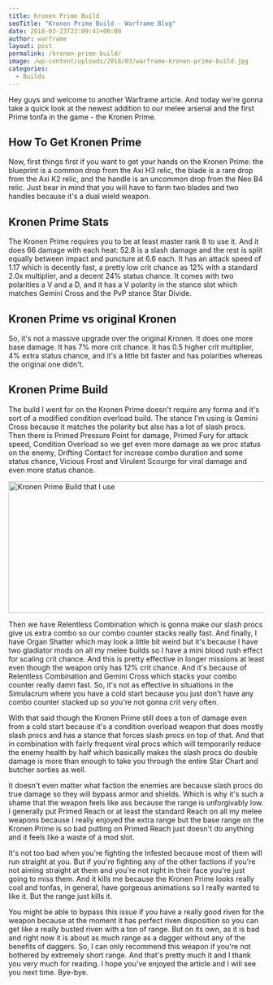 ```yaml
---
title: Kronen Prime Build
seoTitle: "Kronen Prime Build - Warframe Blog"
date: 2018-03-23T22:09:41+00:00
author: warframe
layout: post
permalink: /kronen-prime-build/
image: /wp-content/uploads/2018/03/warframe-kronen-prime-build.jpg
categories:
  - Builds
---
```

Hey guys and welcome to another Warframe article. And today we're gonna take a quick look at the newest addition to our melee arsenal and the first Prime tonfa in the game - the Kronen Prime.<!--more-->

## How To Get Kronen Prime

Now, first things first if you want to get your hands on the Kronen Prime: the blueprint is a common drop from the Axi H3 relic, the blade is a rare drop from the Axi K2 relic, and the handle is an uncommon drop from the Neo B4 relic. Just bear in mind that you will have to farm two blades and two handles because it's a dual wield weapon.

## Kronen Prime Stats

The Kronen Prime requires you to be at least master rank 8 to use it. And it does 66 damage with each heat: 52.8 is a slash damage and the rest is split equally between impact and puncture at 6.6 each. It has an attack speed of 1.17 which is decently fast, a pretty low crit chance as 12% with a standard 2.0x multiplier, and a decent 24% status chance. It comes with two polarities a V and a D, and it has a V polarity in the stance slot which matches Gemini Cross and the PvP stance Star Divide.

## Kronen Prime vs original Kronen

So, it's not a massive upgrade over the original Kronen. It does one more base damage. It has 7% more crit chance. It has 0.5 higher crit multiplier, 4% extra status chance, and it's a little bit faster and has polarities whereas the original one didn't.

## Kronen Prime Build

The build I went for on the Kronen Prime doesn't require any forma and it's sort of a modified condition overload build. The stance I'm using is Gemini Cross because it matches the polarity but also has a lot of slash procs. Then there is Primed Pressure Point for damage, Primed Fury for attack speed, Condition Overload so we get even more damage as we proc status on the enemy, Drifting Contact for increase combo duration and some status chance, Vicious Frost and Virulent Scourge for viral damage and even more status chance.

<img src="https://warframeblog.com/wp-content/uploads/2018/03/kronen-prime-build-1024x354.png" title="Warframe Kronen Prime Build" alt="Kronen Prime Build that I use" width="750" height="259" class="alignnone size-large wp-image-1167" srcset="https://warframeblog.com/wp-content/uploads/2018/03/kronen-prime-build-1024x354.png 1024w, https://warframeblog.com/wp-content/uploads/2018/03/kronen-prime-build-300x104.png 300w, https://warframeblog.com/wp-content/uploads/2018/03/kronen-prime-build-768x266.png 768w, https://warframeblog.com/wp-content/uploads/2018/03/kronen-prime-build.png 1599w" sizes="(max-width: 750px) 100vw, 750px" />

Then we have Relentless Combination which is gonna make our slash procs give us extra combo so our combo counter stacks really fast. And finally, I have Organ Shatter which may look a little bit weird but it's because I have two gladiator mods on all my melee builds so I have a mini blood rush effect for scaling crit chance. And this is pretty effective in longer missions at least even though the weapon only has 12% crit chance. And it's because of Relentless Combination and Gemini Cross which stacks your combo counter really damn fast. So, it's not as effective in situations in the Simulacrum where you have a cold start because you just don't have any combo counter stacked up so you're not gonna crit very often.

With that said though the Kronen Prime still does a ton of damage even from a cold start because it's a condition overload weapon that does mostly slash procs and has a stance that forces slash procs on top of that. And that in combination with fairly frequent viral procs which will temporarily reduce the enemy health by half which basically makes the slash procs do double damage is more than enough to take you through the entire Star Chart and butcher sorties as well.

It doesn't even matter what faction the enemies are because slash procs do true damage so they will bypass armor and shields. Which is why it's such a shame that the weapon feels like ass because the range is unforgivably low. I generally put Primed Reach or at least the standard Reach on all my melee weapons because I really enjoyed the extra range but the base range on the Kronen Prime is so bad putting on Primed Reach just doesn't do anything and it feels like a waste of a mod slot.

It's not too bad when you're fighting the Infested because most of them will run straight at you. But if you're fighting any of the other factions if you're not aiming straight at them and you're not right in their face you're just going to miss them. And it kills me because the Kronen Prime looks really cool and tonfas, in general, have gorgeous animations so I really wanted to like it. But the range just kills it.

You might be able to bypass this issue if you have a really good riven for the weapon because at the moment it has perfect riven disposition so you can get like a really busted riven with a ton of range. But on its own, as it is bad and right now it is about as much range as a dagger without any of the benefits of daggers. So, I can only recommend this weapon if you're not bothered by extremely short range. And that's pretty much it and I thank you very much for reading. I hope you've enjoyed the article and I will see you next time. Bye-bye.